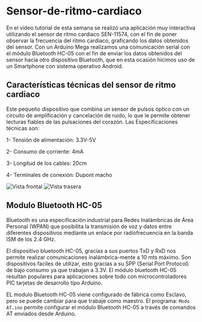 # Sensor-de-ritmo-cardiaco

En el video tutorial de esta semana se realizó una aplicación muy interactiva utilizando el sensor de ritmo cardiaco SEN-11574, con el fin de poner observar la frecuencia del ritmo cardiaco, graficando los datos obtenidos del sensor. Con un Arduino Mega realizamos una comunicación serial con el módulo Bluetooth HC-05 con el fin de enviar los datos obtenidos del sensor hacia otro dispositivo Bluetooth, que en esta ocasión hicimos uso de un Smartphone con sistema operativo Android.

## Características técnicas del sensor de ritmo cardiaco

Este pequeño dispositivo que combina un sensor de pulsos óptico con un circuito de amplificación y cancelación de ruido, lo que le permite obtener lecturas fiables de las pulsaciones del corazón.
Las Especificaciones técnicas son: 

1-	Tensión de alimentación: 3.3V-5V

2-	Consumo de corriente: 4mA

3-	Longitud de los cables: 20cm

4-	Terminales de conexión: Dupont macho

![Vista frontal](https://raw.githubusercontent.com/SETISAEDU/Sensor-de-ritmo-cardiaco/master/sensor1.jpeg) 
![Vista trasera](https://raw.githubusercontent.com/SETISAEDU/Sensor-de-ritmo-cardiaco/master/sensor2.jpeg)

## Modulo Bluetooth HC-05

Bluetooth es una especificación industrial para Redes Inalámbricas de Área Personal (WPAN) que posibilita la transmisión de voz y datos entre diferentes dispositivos mediante un enlace por radiofrecuencia en la banda ISM de los 2.4 GHz.

El dispositivo bluetooth HC-05, gracias a sus puertos TxD y RxD nos permite realizar comunicaciones inalámbrica-mente a 10 mts máximo. Son dispositivos faciles de utilizar, esto gracias a su SPP (Serial Port Protocol) de bajo consumo ya que trabajan a 3.3V. El módulo bluetooth HC-05 resultan populares para aplicaciones sobre todo con microcontroladores PIC tarjetas de desarrollo tipo Arduino. 


EL modulo Bluetooth HC-05 viene configurado de fábrica como Esclavo, pero se puede cambiar para que trabaje como maestro. El programa: `Modo AT.ino` permite configurar el módulo Bluetooth HC-05 a través de comandos AT enviados desde Arduino.






